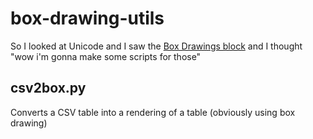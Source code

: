 # box-drawing-utils
So I looked at Unicode and I saw the [Box Drawings block](https://en.wikipedia.org/wiki/Box_Drawing_(Unicode_block)) and I thought "wow i'm gonna make some scripts for those"
## csv2box.py
Converts a CSV table into a rendering of a table (obviously using box drawing)
